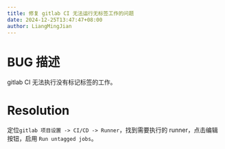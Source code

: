 ```yaml
---
title: 修复 gitlab CI 无法运行无标签工作的问题
date: 2024-12-25T13:47:47+08:00
author: LiangMingJian
---
```


# BUG 描述

gitlab CI 无法执行没有标记标签的工作。

# Resolution

定位`gitlab 项目设置 -> CI/CD -> Runner`，找到需要执行的 runner，点击编辑按钮，启用 `Run untagged jobs`。
